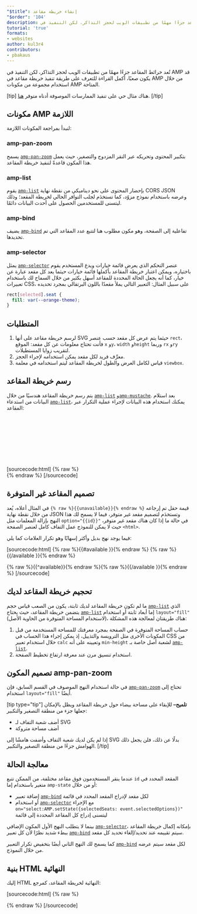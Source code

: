 ```yaml
---
"$title": إنشاء خريطة مقاعد
"$order": '104'
description: تُعد خرائط المقاعد جزءًا مهمًا من تطبيقات الويب لحجز التذاكر، لكن التنفيذ في AMP قد يكون صعبًا، أكمل القراءة للتعرف على طريقة تنفيذ خريطة مقاعد في AMP من خلال
tutorial: 'true'
formats:
- websites
author: kul3r4
contributors:
- pbakaus
---
```


تُعد خرائط المقاعد جزءًا مهمًا من تطبيقات الويب لحجز التذاكر، لكن التنفيذ في AMP قد يكون صعبًا، أكمل القراءة للتعرف على طريقة تنفيذ خريطة مقاعد في AMP من خلال استخدام مجموعة من مكونات AMP المتاحة.

[tip] هناك مثال حي على تنفيذ الممارسات الموصوفة أدناه متوفر [هنا](../../../documentation/examples/documentation/SeatMap.html). [/tip]

## مكونات AMP اللازمة

لنبدأ بمراجعة المكونات اللازمة:

### amp-pan-zoom

يسمح [`amp-pan-zoom`](../../../documentation/components/reference/amp-pan-zoom.md) بتكبير المحتوى وتحريكه عبر النقر المزدوج والتصغير، حيث يعمل هذا المكون قاعدةً لتنفيذ خريطة المقاعد.

### amp-list

يقوم [`amp-list`](../../../documentation/components/reference/amp-list.md) بإحضار المحتوى على نحو ديناميكي من نقطة نهاية CORS JSON وعرضه باستخدام نموذج مزوّد، كما تستخدَم لجلب التوافر الحالي لخريطة المقعد؛ وذلك ليتسنى للمستخدمين الحصول على أحدث البيانات دائمًا.

### amp-bind

يضيف [`amp-bind`](../../../documentation/components/reference/amp-bind.md) تفاعلية إلى الصفحة، وهو مكون مطلوب هنا لتتبع عدد المقاعد التي تم تحديدها.

### amp-selector

يمثل [`amp-selector`](../../../documentation/components/reference/amp-selector.md) عنصر التحكم الذي يعرض قائمة خيارات ويدع المستخدم يقوم باختياره، ويمكن اعتبار خريطة المقاعد بأكملها قائمة خيارات حيثما يعد كل مقعد عبارة عن خيار، كما أنه يجعل الحالة المحددة للمقاعد أسهل بكثير من خلال السماح لك باستخدام تعبيرات CSS، على سبيل المثال: التعبير التالي يملأ مقعدًا باللون البرتقالي بمجرد تحديده

```css
rect[selected].seat {
  fill: var(--orange-theme);
}
```

## المتطلبات

1. لرسم خريطة مقاعد على أنها SVG حيثما يتم عرض كل مقعد حسب عنصر `rect`، فأنت تحتاج معلومات عن كل مقعد: الموقع `x` و`y`، `width` و`height` وربما `rx` و`ry` لتقريب زوايا المستطيلات.
2. معرِّف فريد لكل مقعد يمكن استخدامه لإجراء الحجز.
3. قياس لكامل العرض والطول لخريطة المقاعد ليتم استخدامه في معلمة `viewbox`.

## رسم خريطة المقاعد

يتم رسم خريطة المقاعد هندسيًا من خلال [`amp-list`](../../../documentation/components/reference/amp-list.md) و[`amp-mustache`](../../../documentation/components/reference/amp-mustache.md). بعد استلام البيانات من استدعاء [`amp-list`](../../../documentation/components/reference/amp-list.md)، يمكنك استخدام هذه البيانات لإجراء عملية التكرار عبر المقاعد:

[sourcecode:html]
{% raw %}<svg preserveAspectRatio="xMidYMin slice" viewBox="0 0 {{width}} {{height}}">
{{#seats}}
<rect option="{{id}}" role="button" tabindex="0" class="seat {{unavailable}}" x="{{x}}" y="{{y}}" width="{{width}}" height="{{height}}" rx="{{rx}}" ry="{{ry}}"/>
{{/seats}}
</svg>{% endraw %}
[/sourcecode]

## تصميم المقاعد غير المتوفرة

في المثال أعلاه، يُعد `{% raw %}{{unavailable}}{% endraw %}` قيمة حقل تم إرجاعه من خلال نقطة نهاية JSON وتستخدَم لتصميم مقعد غير متوفر، فيما لا يسمح لك هذا النهج بإزالة المعلمات مثل `option="{{id}}"` في حالة ما إذا كان هناك مقعد غير متوفر، حيث لا يمكن للنموذج عمل التفاف كامل لعنصر الصفحة `<html>`.

فيما يوجد نهج بديل وأكثر إسهابًا وهو تكرار العلامات كما يلي:

[sourcecode:html]
{% raw %}{{#available }}{% endraw %}
<rect option="{{id}}" role="button" tabindex="0" class="seat" x="{{x}}" y="{{y}}" width="{{width}}" height="{{height}}" rx="{{rx}}" ry="{{ry}}"/>{% raw %}{{/available }}{% endraw %}

{% raw %}{{^available}}{% endraw %}<rect role="button" tabindex="0" class="seat unavailable" x="{{x}}" y="{{y}}" width="{{width}}" height="{{height}}" rx="{{rx}}" ry="{{ry}}"/>{% raw %}{{/available }}{% endraw %}
[/sourcecode]

## تحجيم خريطة المقاعد لديك

ما لم تكون خريطة المقاعد لديك ثابتة، يكون من الصعب قياس حجم [`amp-list`](../../../documentation/components/reference/amp-list.md) الذي يتضمن خريطة المقاعد، حيث يحتاج [`amp-list`](../../../documentation/components/reference/amp-list.md) إما أبعاد ثابتة أو استخدام `layout="fill"` (لاستخدام المساحة المتوفرة من الحاوية الأصل)، هناك طريقتان لمعالجة هذه المشكلة:

1. حساب المساحة المتوفرة في الصفحة بمجرد معرفتك للمساحة المستخدمة من قبل المكونات الأخرى مثل الترويسة والتذييل، إذ يمكن إجراء هذا الحساب في CSS من خلال استخدام تعبير `calc` وتعيينه على أنه `min-height` لشعبة أصل خاصة بـ [`amp-list`](../../../documentation/components/reference/amp-list.md).
2. استخدام تنسيق مرن عند معرفة ارتفاع تخطيط الصفحة.

## تصميم المكون amp-pan-zoom

في حالة استخدام النهج الموصوف في القسم السابق، فإن [`amp-pan-zoom`](../../../documentation/components/reference/amp-pan-zoom.md) تحتاج إلى استخدام `layout="fill"` أيضًا.

[tip type="tip"] **تلميح–** للإبقاء على مساحة بيضاء حول خريطة المقاعد ويظل بالإمكان جعلها جزء من منطقة التصغير والتكبير:

- أضف شعبة التفاف لـ SVG
- أضف مساحة متروكة

إذا لم يكن لديك شعبة التفاف وأضفت هامشًا إلى SVG بدلًا عن ذلك، فلن يجعل ذلك الهوامش جزءًا من منطقة التصغير والتكبير. [/tip]

## معالجة الحالة

عندما ينقر المستخدمون فوق مقاعد مختلفة، من الممكن تتبع `id` المقعد المحدد في متغير باستخدام إما `amp-state` أو من خلال:

- إضافة تعبير [`amp-bind`](../../../documentation/components/reference/amp-bind.md) لكل مقعد لإدراج المقعد المحدد في قائمة
- أو استخدام [`amp-selector`](../../../documentation/components/reference/amp-selector.md) مع الإجراء `on="select:AMP.setState({selectedSeats: event.selectedOptions})"` ليتسنى إدراج كل المقاعد المحددة إلى قائمة

بينما لا يتطلب النهج الأول المكون الإضافي [`amp-selector`](../../../documentation/components/reference/amp-selector.md)، بإمكانه إكمال خريطة المقاعد ببطء شديد نظرًا لأن كل تعبير [`amp-bind`](../../../documentation/components/reference/amp-bind.md) سيتم تقييمه عند تحديد/إلغاء تحديد كل مقعد.

كما يسمح لك النهج الثاني أيضًا بتخفيض تكرار التعبير [`amp-bind`](../../../documentation/components/reference/amp-bind.md) لكل مقعد سيتم عرضه من خلال النموذج.

## بنية HTML النهائية

إليك HTML النهائية لخريطة المقاعد، كمرجع:

[sourcecode:html]
{% raw %}<div class="seatmap-container">
  <amp-list layout="fill" src="/json/seats.json" binding="no" items="." single-item noloading>
    <template type="amp-mustache">
      <amp-pan-zoom layout="fill" class="seatmap">
        <amp-selector multiple on="select:AMP.setState({
          selectedSeats: event.selectedOptions
        })" layout="fill">
          <div class="svg-container">
            <svg preserveAspectRatio="xMidYMin slice" viewBox="0 0 {{width}} {{height}}">
            {{#seats}}
              <rect option="{{id}}" role="button"
               tabindex="0" class="seat {{unavailable}}"
              x="{{x}}" y="{{y}}"
              width="{{width}}" height="{{height}}"
              rx="{{rx}}" ry="{{ry}}"/>
            {{/seats}}
            </svg>
          </div>
        </amp-selector>
      </amp-pan-zoom>
    </template>
  </amp-list>
</div>{% endraw %}
[/sourcecode]

